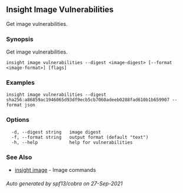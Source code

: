 ## Insight Image Vulnerabilities

Get image vulnerabilities.

### Synopsis

Get image vulnerabilities.

```
insight image vulnerabilities --digest <image-digest> [--format <image-format>] [flags]
```

### Examples

```
insight image vulnerabilities --digest sha256:a86859ac1946065d93df9ecb5cb7060adeeb0288fad610b1b659907 --format json
```

### Options

```
  -d, --digest string   image digest
  -f, --format string   output format (default "text")
  -h, --help            help for vulnerabilities
```

### See Also

* [insight image](insight_image.md)	 - Image commands

###### Auto generated by spf13/cobra on 27-Sep-2021
